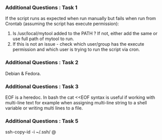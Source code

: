 ### Additional Questions : Task 1
If the script runs as expected when run manually but fails when run from Crontab (assuming the script has execute permission):
1. Is /usr/local/mytool added to the PATH ?
If not, either add the same or use full path of mytool to run.
2. If this is not an issue - check which user/group has the execute permission and which user is trying to run the script via cron.

### Additional Questions : Task 2
Debian & Fedora.

### Additional Questions : Task 3
EOF is a heredoc. In bash the cat <<EOF syntax is useful if working with multi-line text for example when assigning multi-line string to a shell variable or writing multi lines to a file. 

### Additional Questions : Task 5
ssh-copy-id -i ~/.ssh/<mykey> <user>@<remote-host>
